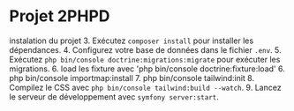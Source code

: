 # Projet 2PHPD

instalation du projet
3. Exécutez `composer install` pour installer les dépendances.
4. Configurez votre base de données dans le fichier `.env`.
5. Exécutez `php bin/console doctrine:migrations:migrate` pour exécuter les migrations.
6. load les fixture avec 'php bin/console doctrine:fixture:load'
6. php bin/console importmap:install
7. php bin/console tailwind:init
8. Compilez le CSS avec `php bin/console tailwind:build --watch`.
9. Lancez le serveur de développement avec `symfony server:start`.
